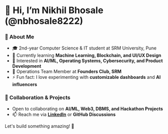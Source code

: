 # 👋 Hi, I’m Nikhil Bhosale (@nbhosale8222)  
### 🚀 About Me  
- 🎓 2nd-year Computer Science & IT student at SRM University, Pune  
- 🌱 Currently learning **Machine Learning, Blockchain, and UI/UX Design**
- 👀 Interested in **AI/ML, Operating Systems, Cybersecurity, and Product Development**  
- 💼 Operations Team Member at **Founders Club, SRM** 
- ⚡ Fun fact: I love experimenting with **customizable dashboards** and **AI influencers**  

### 🤝 Collaboration & Projects  
-  Open to collaborating on **AI/ML, Web3, DBMS, and Hackathon Projects**  
- 📫 Reach me via **[LinkedIn](https://www.linkedin.com/in/nbhosale8222)** or **GitHub Discussions**  

Let's build something amazing! 🚀  

<!---
nbhosale8222/nbhosale8222 is a ✨ special ✨ repository because its `README.md` (this file) appears on your GitHub profile.
You can click the Preview link to take a look at your changes.
--->

